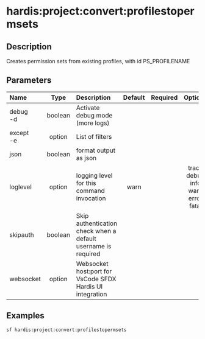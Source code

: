 <!-- This file has been generated with command 'sf hardis:doc:plugin:generate'. Please do not update it manually or it may be overwritten -->
# hardis:project:convert:profilestopermsets

## Description

Creates permission sets from existing profiles, with id PS_PROFILENAME

## Parameters

| Name          |  Type   | Description                                                   | Default | Required |                        Options                        |
|:--------------|:-------:|:--------------------------------------------------------------|:-------:|:--------:|:-----------------------------------------------------:|
| debug<br/>-d  | boolean | Activate debug mode (more logs)                               |         |          |                                                       |
| except<br/>-e | option  | List of filters                                               |         |          |                                                       |
| json          | boolean | format output as json                                         |         |          |                                                       |
| loglevel      | option  | logging level for this command invocation                     |  warn   |          | trace<br/>debug<br/>info<br/>warn<br/>error<br/>fatal |
| skipauth      | boolean | Skip authentication check when a default username is required |         |          |                                                       |
| websocket     | option  | Websocket host:port for VsCode SFDX Hardis UI integration     |         |          |                                                       |

## Examples

```shell
sf hardis:project:convert:profilestopermsets
```


